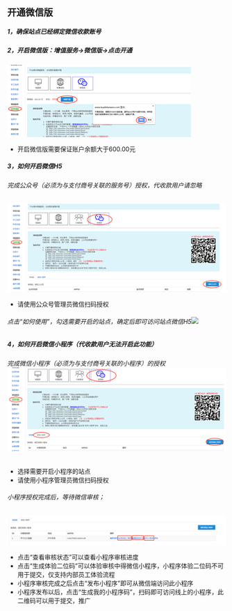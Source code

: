 ## **开通微信版**

##### 1，确保站点已经绑定微信收款账号

##### 2，开启微信版：增值服务-&gt;微信版-&gt;点击开通

![](/assets/import12.png)

* 开启微信版需要保证账户余额大于600.00元

##### 3，如何开启微信H5

###### 完成公众号（必须为与支付商号关联的服务号）授权，代收款用户请忽略

![](/assets/import13.png)

* 请使用公众号管理员微信扫码授权

###### 点击“如何使用”，勾选需要开启的站点，确定后即可访问站点微信H5![](file:///C:/Users/谢雷雷/AppData/Local/Temp/msohtmlclip1/01/clip_image010.jpg)

##### 4，如何开启微信小程序（代收款用户无法开启此功能）

###### 完成微信小程序（必须为与支付商号关联的小程序）的授权![](/assets/import16.png)

* 选择需要开启小程序的站点
* 请使用小程序管理员微信扫码授权

###### 小程序授权完成后，等待微信审核；

![](/assets/import15.png)

* 点击“查看审核状态”可以查看小程序审核进度
* 点击“生成体验二位码”可以体验审核中得微信小程序，小程序体验二位码不可用于提交，仅支持内部员工体验流程
* 小程序审核完成之后点击“发布小程序”即可从微信端访问此小程序
* 小程序发布以后，点击“生成我的小程序码”，扫码即可访问线上的小程序，此二维码可以用于提交，推广



